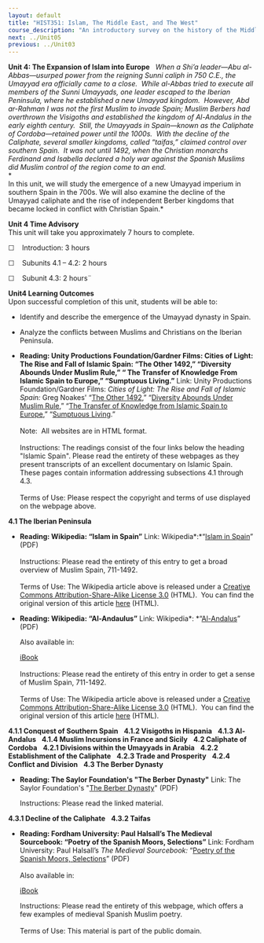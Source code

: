 ```yaml
---
layout: default
title: "HIST351: Islam, The Middle East, and The West"
course_description: "An introductory survey on the history of the Middle East from the rise of Islam in the 7th century to the present, with particular emphasis on the interactions between the Islamic world and the West."
next: ../Unit05
previous: ../Unit03
---
```

**Unit 4: The Expansion of Islam into Europe** <span id="4"></span> 
*When a Shi’a leader—Abu al-Abbas—usurped power from the reigning Sunni
caliph in 750 C.E., the Umayyad era officially came to a close.  While
al-Abbas tried to execute all members of the Sunni Umayyads, one leader
escaped to the Iberian Peninsula, where he established a new Umayyad
kingdom.  However, Abd ar-Rahman I was not the first Muslim to invade
Spain; Muslim Berbers had overthrown the Visigoths and established the
kingdom of Al-Andalus in the early eighth century.  Still, the Umayyads
in Spain—known as the Caliphate of Cordoba—retained power until the
1000s.  With the decline of the Caliphate, several smaller kingdoms,
called “taifas,” claimed control over southern Spain.  It was not until
1492, when the Christian monarchs Ferdinand and Isabella declared a holy
war against the Spanish Muslims did Muslim control of the region come to
an end.*  
 *             
 In this unit, we will study the emergence of a new Umayyad imperium in
southern Spain in the 700s. We will also examine the decline of the
Umayyad caliphate and the rise of independent Berber kingdoms that
became locked in conflict with Christian Spain.*

**Unit 4 Time Advisory**  
This unit will take you approximately 7 hours to complete.  
  
☐    Introduction: 3 hours

☐    Subunits 4.1 – 4.2: 2 hours

☐    Subunit 4.3: 2 hours¨

**Unit4 Learning Outcomes**  
Upon successful completion of this unit, students will be able to:  
  
-   Identify and describe the emergence of the Umayyad dynasty in Spain.
-   Analyze the conflicts between Muslims and Christians on the Iberian
    Peninsula.

-   **Reading: Unity Productions Foundation/Gardner Films: Cities of
    Light: The Rise and Fall of Islamic Spain: “The Other 1492,”
    “Diversity Abounds Under Muslim Rule,” “ The Transfer of Knowledge
    From Islamic Spain to Europe,” “Sumptuous Living.”**
    Link: Unity Productions Foundation/Gardner Films: *Cities of Light:
    The Rise and Fall of Islamic Spain:* Greg Noakes' “[The Other
    1492](http://www.islamicspain.tv/Islamic-Spain/the_other_1492.htm),”
    “[Diversity Abounds Under Muslim
    Rule](http://www.islamicspain.tv/Islamic-Spain/diversity_abounds_under_muslim_rule.htm),”
    “[The Transfer of Knowledge from Islamic Spain to
    Europe](http://www.islamicspain.tv/Islamic-Spain/the_transfer_of_knowledge_from_islamic_spain_to_europe.htm),”
    “[Sumptuous
    Living](http://www.islamicspain.tv/Islamic-Spain/sumptuous_living).”  
        
     Note:  All websites are in HTML format.  
        
     Instructions: The readings consist of the four links below the
    heading "Islamic Spain". Please read the entirety of these webpages
    as they present transcripts of an excellent documentary on Islamic
    Spain.  These pages contain information addressing subsections 4.1
    through 4.3.  
        
     Terms of Use: Please respect the copyright and terms of use
    displayed on the webpage above.

**4.1 The Iberian Peninsula** <span id="4.1"></span> 
-   **Reading: Wikipedia: “Islam in Spain”**
    Link: Wikipedia*:*“[Islam in
    Spain](https://resources.saylor.org/archived/wp-content/uploads/2011/08/HIST351-4.1-Islam-in-Spain.pdf)”
    (PDF)  
        
     Instructions: Please read the entirety of this entry to get a broad
    overview of Muslim Spain, 711-1492.  
        
     Terms of Use: The Wikipedia article above is released under a
    [Creative Commons Attribution-Share-Alike License
    3.0](http://creativecommons.org/licenses/by-sa/3.0/) (HTML).  You
    can find the original version of this article
    [here](http://en.wikipedia.org/wiki/Islam_in_Spain) (HTML).

-   **Reading: Wikipedia: “Al-Andaulus”**
    Link:
    Wikipedia*: *“[Al-Andalus](https://resources.saylor.org/archived/wp-content/uploads/2011/08/HIST351-4.1-Al-Andalus.pdf)”
    (PDF)  
      
     Also available in:  

    [iBook](https://resources.saylor.org/archived/wp-content/uploads/2011/08/HIST351-4.1-Al-Andalus-Wikipedia.epub)  
        
     Instructions: Please read the entirety of this entry in order to
    get a sense of Muslim Spain, 711-1492.  
        
     Terms of Use: The Wikipedia article above is released under a
    [Creative Commons Attribution-Share-Alike License
    3.0](http://creativecommons.org/licenses/by-sa/3.0/) (HTML).  You
    can find the original version of this article
    [here](http://en.wikipedia.org/wiki/Al-Andalus) (HTML).

**4.1.1 Conquest of Southern Spain** <span id="4.1.1"></span> 
**4.1.2 Visigoths in Hispania** <span id="4.1.2"></span> 
**4.1.3 Al-Andalus** <span id="4.1.3"></span> 
**4.1.4 Muslim Incursions in France and Sicily** <span
id="4.1.4"></span> 
**4.2 Caliphate of Cordoba** <span id="4.2"></span> 
**4.2.1 Divisions within the Umayyads in Arabia** <span
id="4.2.1"></span> 
**4.2.2 Establishment of the Caliphate** <span id="4.2.2"></span> 
**4.2.3 Trade and Prosperity** <span id="4.2.3"></span> 
**4.2.4 Conflict and Division** <span id="4.2.4"></span> 
**4.3 The Berber Dynasty** <span id="4.3"></span> 
-   **Reading: The Saylor Foundation's "The Berber Dynasty"**
    Link: The Saylor Foundation's "[The Berber
    Dynasty](https://resources.saylor.org/archived/wp-content/uploads/2011/06/HIST351-The-Berber-Dynasty.pdf)"
    (PDF)  
      
     Instructions: Please read the linked material.

**4.3.1 Decline of the Caliphate** <span id="4.3.1"></span> 
**4.3.2 Taifas** <span id="4.3.2"></span> 
-   **Reading: Fordham University: Paul Halsall’s The Medieval
    Sourcebook: “Poetry of the Spanish Moors, Selections”**
    Link: Fordham University: Paul Halsall’s *The Medieval Sourcebook:*
    “[Poetry of the Spanish Moors,
    Selections](https://resources.saylor.org/archived/wp-content/uploads/2011/08/HIST351-4.3.2-Poetry-of-the-Spanish-Moor-Wikipedia.pdf)”
    (PDF)  
        
     Also available in:  

    [iBook](https://resources.saylor.org/archived/wp-content/uploads/2011/08/HIST351-4.3.2-Poetry-of-the-Spanish-Moor-Author.epub)  
      
     Instructions: Please read the entirety of this webpage, which
    offers a few examples of medieval Spanish Muslim poetry.   
        
     Terms of Use: This material is part of the public domain.  



